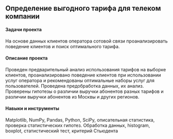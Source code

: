 ## Определение выгодного тарифа для телеком компании
#### Задачи проекта 
На основе данных клиентов оператора сотовой связи проанализировать поведение клиентов и поиск оптимального тарифа.

#### Описание проекта 
Проведен предварительный анализ использования тарифов на выборке клиентов, проанализировано поведение клиентов при использовании услуг оператора и рекомендованы оптимальные наборы услуг для пользователей. Проведена предобработка данных, их анализ. Проверены гипотезы о различии выручки абонентов разных тарифов и различии выручки абонентов из Москвы и других регионов.

#### Навыки и инструменты 
Matplotlib, NumPy, Pandas, Python, SciPy, описательная статистика, проверка статистических гипотез. Обработка данных, histogram, boxplot, статистический тест, критерий Стьюдента
